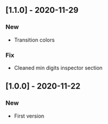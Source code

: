 ## [1.1.0] - 2020-11-29

### New
* Transition colors

### Fix
* Cleaned min digits inspector section

## [1.0.0] - 2020-11-22

### New
* First  version